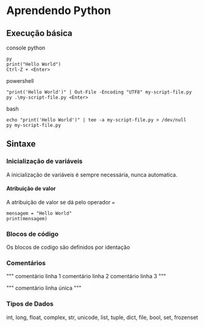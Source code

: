 # Aprendendo Python

## Execução básica

console python
```
py
print("Hello World")
Ctrl-Z + <Enter>
```

powershell
```
"print('Hello World')" | Out-File -Encoding "UTF8" my-script-file.py
py .\my-script-file.py <Enter>
```

bash
```
echo "print('Hello World')" | tee -a my-script-file.py > /dev/null
py my-script-file.py
```

## Sintaxe

### Inicialização de variáveis

A inicialização de variáveis é sempre necessária, nunca automatica. 

#### Atribuição de valor

A atribuição de valor se dá pelo operador `=`
```
mensagem = "Hello World"
print(mensagem)
```

### Blocos de código

Os blocos de codigo são definidos por identação

### Comentários

"""
comentário linha 1
comentário linha 2
comentário linha 3
"""

""" comentário linha única """

### Tipos de Dados

int, long, float, complex, str, unicode, list, tuple, dict, file, bool, set, frozenset
 
